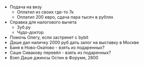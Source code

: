 * Подача на визу
	* Оплатил из своих где-то 7к
	* Оплатил 200 евро, сдача пара тысяч в рублях
* Справка для налогового вычета
	* Зуб.ру
	* Чудо-доктор
* Помочь Олегу, если застрянет с bybit
* Даше дал наличку 2000 руб дать залог на выставку в Москве
* Баня в Ново-Окатово - взять из подаренных?
* Саше Сивакову перевёл - взять из подаренных?
* Взял Даше джинсы Остин в Форуме, 2800